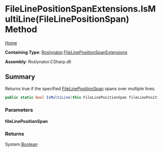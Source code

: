 <a name="_Top"></a>

# FileLinePositionSpanExtensions\.IsMultiLine\(FileLinePositionSpan\) Method

[Home](../../../README.md#_Top)

**Containing Type**: [Roslynator](../../README.md#_Top)\.[FileLinePositionSpanExtensions](../README.md#_Top)

**Assembly**: Roslynator\.CSharp\.dll

## Summary

Returns true if the specified [FileLinePositionSpan](https://docs.microsoft.com/en-us/dotnet/api/microsoft.codeanalysis.filelinepositionspan) spans over multiple lines\.

```csharp
public static bool IsMultiLine(this FileLinePositionSpan fileLinePositionSpan)
```

### Parameters

#### fileLinePositionSpan

### Returns

System\.[Boolean](https://docs.microsoft.com/en-us/dotnet/api/system.boolean)

